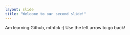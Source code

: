 ```yaml
---
layout: slide
title: "Welcome to our second slide!"
---
```

Am learning Github, mthfck :)
Use the left arrow to go back!
